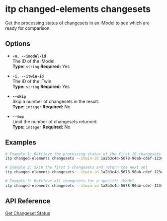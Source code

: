 # itp changed-elements changesets

Get the processing status of changesets in an iModel to see which are ready for comparison.

## Options

- **`-m, --imodel-id`**  
  The ID of the iModel.  
  **Type:** `string` **Required:** Yes

- **`-i, --itwin-id`**  
  The ID of the iTwin.  
  **Type:** `string` **Required:** Yes

- **`--skip`**  
  Skip a number of changesets in the result.  
  **Type:** `integer` **Required:** No

- **`--top`**  
  Limit the number of changesets returned.  
  **Type:** `integer` **Required:** No

## Examples

```bash
# Example 1: Retrieve the processing status of the first 10 changesets for a specific iModel
itp changed-elements changesets --itwin-id 1a2b3c4d-5678-90ab-cdef-1234567890ab --imodel-id ad0ba809-9241-48ad-9eb0-c8038c1a1d51 --top 10

# Example 2: Skip the first 5 changesets and return the next set
itp changed-elements changesets --itwin-id 1a2b3c4d-5678-90ab-cdef-1234567890ab --imodel-id ad0ba809-9241-48ad-9eb0-c8038c1a1d51 --skip 5 --top 10

# Example 3: Retrieve all changesets for a specific iModel
itp changed-elements changesets --itwin-id 1a2b3c4d-5678-90ab-cdef-1234567890ab --imodel-id ad0ba809-9241-48ad-9eb0-c8038c1a1d51
```

## API Reference

[Get Changeset Status](https://developer.bentley.com/apis/changed-elements/operations/get-changesets/)